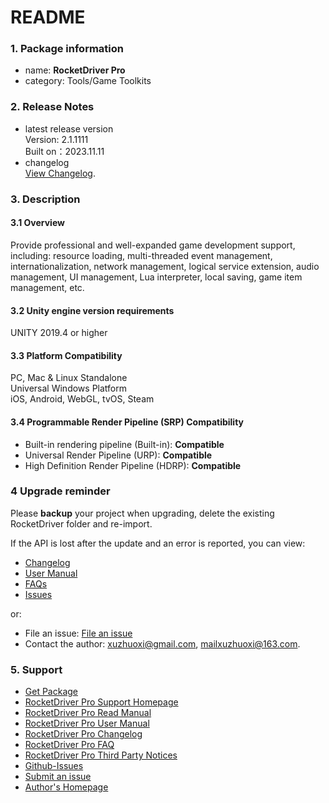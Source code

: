 # README

### 1. Package information
+ name: **RocketDriver Pro**  
+ category: Tools/Game Toolkits  

### 2. Release Notes
+ latest release version  
  Version: 2.1.1111   
  Built on：2023.11.11  
+ changelog  
  [View Changelog](https://www.xuzhuoxi.com/RocketDriver-Docs/pages/Home_CHANGELOG_en.html).  

### 3. Description

#### 3.1 Overview
Provide professional and well-expanded game development support, including: resource loading, multi-threaded event management, internationalization, network management, logical service extension, audio management, UI management, Lua interpreter, local saving, game item management, etc.  

#### 3.2 Unity engine version requirements
UNITY 2019.4 or higher  

#### 3.3 Platform Compatibility
PC, Mac & Linux Standalone  
Universal Windows Platform  
iOS, Android, WebGL, tvOS, Steam  

#### 3.4 Programmable Render Pipeline (SRP) Compatibility
+ Built-in rendering pipeline (Built-in): **Compatible**
+ Universal Render Pipeline (URP): **Compatible**
+ High Definition Render Pipeline (HDRP): **Compatible**

### 4 Upgrade reminder
Please **backup** your project when upgrading, delete the existing RocketDriver folder and re-import.  

If the API is lost after the update and an error is reported, you can view:  
+ [Changelog](https://www.xuzhuoxi.com/RocketDriver-Docs/home/Home-CHANGELOG_en.html)
+ [User Manual](https://www.xuzhuoxi.com/RocketDriver-Docs/home/Home-Manual_en.html)
+ [FAQs](https://www.xuzhuoxi.com/RocketDriver-Docs/home/Home-FAQs_en.html)
+ [Issues](https://github.com/xuzhuoxi/RocketDriver-Docs/issues)

or:  
+ File an issue: [File an issue](https://github.com/xuzhuoxi/RocketDriver-Docs/issues/new)
+ Contact the author: xuzhuoxi@gmail.com, mailxuzhuoxi@163.com.

### 5. Support
+ [Get Package](https://assetstore.unity.com/packages/slug/234202)
+ [RocketDriver Pro Support Homepage](https://www.xuzhuoxi.com/RocketDriver-Docs/)
+ [RocketDriver Pro Read Manual](https://www.xuzhuoxi.com/RocketDriver-Docs/home/Home-README_en.html)
+ [RocketDriver Pro User Manual](https://www.xuzhuoxi.com/RocketDriver-Docs/home/Home-Manual_en.html)
+ [RocketDriver Pro Changelog](https://www.xuzhuoxi.com/RocketDriver-Docs/home/Home-CHANGELOG_en.html)
+ [RocketDriver Pro FAQ](https://www.xuzhuoxi.com/RocketDriver-Docs/home/Home-FAQs_en.html)
+ [RocketDriver Pro Third Party Notices](https://www.xuzhuoxi.com/RocketDriver-Docs/home/Home-ThirdPartyNotices_en.html)
+ [Github-Issues](https://github.com/xuzhuoxi/RocketDriver-Docs/issues)
+ [Submit an issue](https://github.com/xuzhuoxi/RocketDriver-Docs/issues/new)
+ [Author's Homepage](https://www.xuzhuoxi.com/)